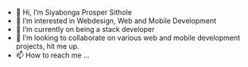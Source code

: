 - 👋 Hi, I’m Siyabonga Prosper Sithole
- 👀 I’m interested in Webdesign, Web and Mobile Development
- 🌱 I’m currently on being a stack developer
- 💞️ I’m looking to collaborate on various web and mobile development projects, hit me up.
- 📫 How to reach me ...

<!---
siyabongaprospersithole/siyabongaprospersithole is a ✨ special ✨ repository because its `README.md` (this file) appears on your GitHub profile.
You can click the Preview link to take a look at your changes.
--->
